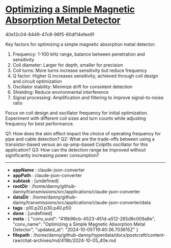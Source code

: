 # [Optimizing a Simple Magnetic Absorption Metal Detector](https://claude.ai/chat/419b96cb-4523-451d-a512-265d9c009a8e)

40e12c04-8449-47c8-96f5-60df14efee91

 Key factors for optimizing a simple magnetic absorption metal detector:

1. Frequency: 1-100 kHz range, balance between penetration and sensitivity
2. Coil diameter: Larger for depth, smaller for precision
3. Coil turns: More turns increase sensitivity but reduce frequency
4. Q factor: Higher Q increases sensitivity, achieved through coil design and circuit optimization
5. Oscillator stability: Minimize drift for consistent detection
6. Shielding: Reduce environmental interference
7. Signal processing: Amplification and filtering to improve signal-to-noise ratio

Focus on coil design and oscillator frequency for initial optimization. Experiment with different coil sizes and turn counts while adjusting frequency for best performance.

Q1: How does the skin effect impact the choice of operating frequency for pipe and cable detection?
Q2: What are the trade-offs between using a transistor-based versus an op-amp-based Colpitts oscillator for this application?
Q3: How can the detection range be improved without significantly increasing power consumption?

---

* **appName** : claude-json-converter
* **appPath** : claude-json-converter
* **subtask** : [undefined]
* **rootDir** : /home/danny/github-danny/transmissions/src/applications/claude-json-converter
* **dataDir** : /home/danny/github-danny/transmissions/src/applications/claude-json-converter/data
* **tags** : p10.p20.p30.p40.p50
* **done** : [undefined]
* **meta** : {
  "conv_uuid": "419b96cb-4523-451d-a512-265d9c009a8e",
  "conv_name": "Optimizing a Simple Magnetic Absorption Metal Detector",
  "updated_at": "2024-10-05T19:40:36.703615Z"
}
* **filepath** : /home/danny/github-danny/hyperdata/docs/postcraft/content-raw/chat-archives/md/419b/2024-10-05_40e.md